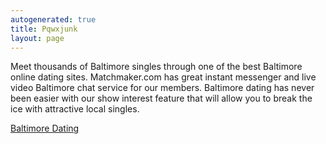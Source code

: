 ```yaml
---
autogenerated: true
title: Pqwxjunk
layout: page
---
```


Meet thousands of Baltimore singles through one of the best Baltimore
online dating sites. Matchmaker.com has great instant messenger and live
video Baltimore chat service for our members. Baltimore dating has never
been easier with our show interest feature that will allow you to break
the ice with attractive local singles.

[Baltimore
Dating](http://www.matchmaker.com/mm/dating/maryland-baltimore.htm)
